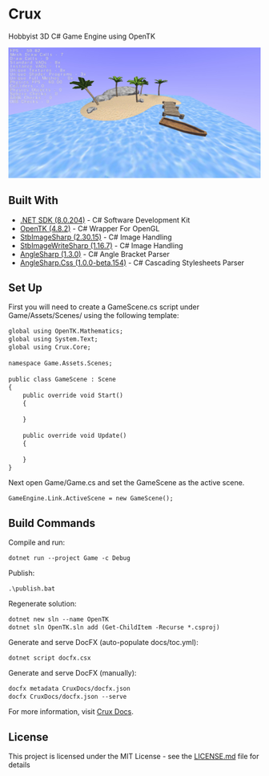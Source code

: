 # Crux

Hobbyist 3D C# Game Engine using OpenTK

![screenshot_1](screenshot_1.jpg)

## Built With

* [.NET SDK (8.0.204)](https://dotnet.microsoft.com/en-us/download/dotnet/8.0) - C# Software Development Kit
* [OpenTK (4.8.2)](https://github.com/opentk/opentk) - C# Wrapper For OpenGL
* [StbImageSharp (2.30.15)](https://github.com/StbSharp/StbImageSharp) - C# Image Handling
* [StbImageWriteSharp (1.16.7)](https://github.com/StbSharp/StbImageWriteSharp) - C# Image Handling
* [AngleSharp (1.3.0)](https://github.com/AngleSharp/AngleSharp) - C# Angle Bracket Parser
* [AngleSharp.Css (1.0.0-beta.154)](https://github.com/AngleSharp/AngleSharp.Css) - C# Cascading Stylesheets Parser

## Set Up

First you will need to create a GameScene.cs script under Game/Assets/Scenes/ using the following template:
```
global using OpenTK.Mathematics;
global using System.Text;
global using Crux.Core;

namespace Game.Assets.Scenes;

public class GameScene : Scene
{
    public override void Start()
    {
        
    }

    public override void Update()
    {
        
    }
}
```

Next open Game/Game.cs and set the GameScene as the active scene.
```
GameEngine.Link.ActiveScene = new GameScene();
```

## Build Commands

Compile and run:
```
dotnet run --project Game -c Debug
```

Publish:
```
.\publish.bat
```

Regenerate solution:
```
dotnet new sln --name OpenTK
dotnet sln OpenTK.sln add (Get-ChildItem -Recurse *.csproj)
```

Generate and serve DocFX (auto-populate docs/toc.yml):
```
dotnet script docfx.csx
```

Generate and serve DocFX (manually):
```
docfx metadata CruxDocs/docfx.json
docfx CruxDocs/docfx.json --serve
```

For more information, visit [Crux Docs](https://jordanmillett.github.io/Crux/).

## License

This project is licensed under the MIT License - see the [LICENSE.md](LICENSE.md) file for details